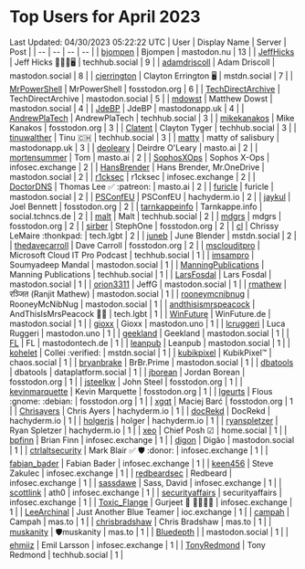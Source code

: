 # Top Users for April 2023
Last Updated: 04/30/2023 05:22:22 UTC
| User | Display Name | Server | Post |
| -- | -- | -- | -- |
| [bjompen](https://mastodon.nu/@bjompen) | Bjompen | mastodon.nu | 13 |
| [JeffHicks](https://techhub.social/@JeffHicks) | Jeff Hicks 🐶🎼🍷🖥️ | techhub.social | 9 |
| [adamdriscoll](https://mastodon.social/@adamdriscoll) | Adam Driscoll | mastodon.social | 8 |
| [cjerrington](https://mstdn.social/@cjerrington) | Clayton Errington 🖥️ | mstdn.social | 7 |
| [MrPowerShell](https://fosstodon.org/@MrPowerShell) | MrPowerShell | fosstodon.org | 6 |
| [TechDirectArchive](https://mastodon.social/@TechDirectArchive) | TechDirectArchive | mastodon.social | 5 |
| [mdowst](https://mastodon.social/@mdowst) | Matthew Dowst | mastodon.social | 4 |
| [JdeBP](https://mastodonapp.uk/@JdeBP) | JdeBP | mastodonapp.uk | 4 |
| [AndrewPlaTech](https://techhub.social/@AndrewPlaTech) | AndrewPlaTech | techhub.social | 3 |
| [mikekanakos](https://fosstodon.org/@mikekanakos) | Mike Kanakos | fosstodon.org | 3 |
| [Clatent](https://techhub.social/@Clatent) | Clayton Tyger | techhub.social | 3 |
| [tinuwalther](https://techhub.social/@tinuwalther) | Tinu 🇨🇭 | techhub.social | 3 |
| [matty](https://mastodonapp.uk/@matty) | matty of salisbury | mastodonapp.uk | 3 |
| [deoleary](https://masto.ai/@deoleary) | Deirdre O'Leary | masto.ai | 2 |
| [mortensummer](https://masto.ai/@mortensummer) | Tom | masto.ai | 2 |
| [SophosXOps](https://infosec.exchange/@SophosXOps) | Sophos X-Ops | infosec.exchange | 2 |
| [HansBrender](https://mastodon.social/@HansBrender) | Hans Brender, Mr.OneDrive | mastodon.social | 2 |
| [r1cksec](https://infosec.exchange/@r1cksec) | r1cksec | infosec.exchange | 2 |
| [DoctorDNS](https://masto.ai/@DoctorDNS) | Thomas Lee ✅ :patreon: | masto.ai | 2 |
| [furicle](https://mastodon.social/@furicle) | furicle | mastodon.social | 2 |
| [PSConfEU](https://hachyderm.io/@PSConfEU) | PSConfEU | hachyderm.io | 2 |
| [jaykul](https://fosstodon.org/@jaykul) | Joel Bennett | fosstodon.org | 2 |
| [tarnkappeinfo](https://social.tchncs.de/@tarnkappeinfo) | Tarnkappe.info | social.tchncs.de | 2 |
| [malt](https://techhub.social/@malt) | Malt | techhub.social | 2 |
| [mdgrs](https://fosstodon.org/@mdgrs) | mdgrs | fosstodon.org | 2 |
| [sirber](https://fosstodon.org/@sirber) | StephOne | fosstodon.org | 2 |
| [cl](https://tech.lgbt/@cl) | Chrissy LeMaire :thonkpad: | tech.lgbt | 2 |
| [juneb](https://mstdn.social/@juneb) | June Blender | mstdn.social | 2 |
| [thedavecarroll](https://fosstodon.org/@thedavecarroll) | Dave Carroll | fosstodon.org | 2 |
| [msclouditpro](https://techhub.social/@msclouditpro) | Microsoft Cloud IT Pro Podcast | techhub.social | 1 |
| [imsampro](https://mastodon.social/@imsampro) | Soumyadeep Mandal | mastodon.social | 1 |
| [ManningPublications](https://techhub.social/@ManningPublications) | Manning Publications | techhub.social | 1 |
| [LarsFosdal](https://mastodon.social/@LarsFosdal) | Lars Fosdal | mastodon.social | 1 |
| [orion3311](https://mastodon.social/@orion3311) | JeffG | mastodon.social | 1 |
| [rmathew](https://mastodon.social/@rmathew) | रञ्जित (Ranjit Mathew) | mastodon.social | 1 |
| [rooneymcnibnug](https://mastodon.social/@rooneymcnibnug) | RooneyMcNibNug | mastodon.social | 1 |
| [andthisismrspeacock](https://tech.lgbt/@andthisismrspeacock) | AndThisIsMrsPeacock 🏳️‍🌈 | tech.lgbt | 1 |
| [WinFuture](https://mastodon.social/@WinFuture) | WinFuture.de | mastodon.social | 1 |
| [gioxx](https://mastodon.uno/@gioxx) | Gioxx | mastodon.uno | 1 |
| [lcruggeri](https://mastodon.uno/@lcruggeri) | Luca Ruggeri | mastodon.uno | 1 |
| [geekland](https://mastodon.social/@geekland) | Geekland | mastodon.social | 1 |
| [FL](https://mastodontech.de/@FL) | FL | mastodontech.de | 1 |
| [leanpub](https://mastodon.social/@leanpub) | Leanpub | mastodon.social | 1 |
| [kohelet](https://mstdn.social/@kohelet) | Collei :verified: | mstdn.social | 1 |
| [kubikpixel](https://chaos.social/@kubikpixel) | KubikPixel™ | chaos.social | 1 |
| [bryanbrake](https://mastodon.social/@bryanbrake) | BrBr.Prime | mastodon.social | 1 |
| [dbatools](https://dataplatform.social/@dbatools) | dbatools | dataplatform.social | 1 |
| [jborean](https://fosstodon.org/@jborean) | Jordan Borean | fosstodon.org | 1 |
| [jsteelkw](https://fosstodon.org/@jsteelkw) | John Steel | fosstodon.org | 1 |
| [kevinmarquette](https://fosstodon.org/@kevinmarquette) | Kevin Marquette | fosstodon.org | 1 |
| [lgeurts](https://fosstodon.org/@lgeurts) | Flous :gnome: :debian: | fosstodon.org | 1 |
| [xgqt](https://fosstodon.org/@xgqt) | Maciej Barć | fosstodon.org | 1 |
| [Chrisayers](https://hachyderm.io/@Chrisayers) | Chris Ayers | hachyderm.io | 1 |
| [docRekd](https://hachyderm.io/@docRekd) | DocRekd | hachyderm.io | 1 |
| [holgerjs](https://hachyderm.io/@holgerjs) | holger | hachyderm.io | 1 |
| [ryanspletzer](https://hachyderm.io/@ryanspletzer) | Ryan Spletzer | hachyderm.io | 1 |
| [xeo](https://home.social/@xeo) | Chief Posh ☑ | home.social | 1 |
| [bpfinn](https://infosec.exchange/@bpfinn) | Brian Finn | infosec.exchange | 1 |
| [digon](https://mastodon.social/@digon) | Digão | mastodon.social | 1 |
| [ctrlaltsecurity](https://infosec.exchange/@ctrlaltsecurity) | Mark Blair ✅ 🛡 :donor: | infosec.exchange | 1 |
| [fabian_bader](https://infosec.exchange/@fabian_bader) | Fabian Bader | infosec.exchange | 1 |
| [keen456](https://infosec.exchange/@keen456) | Steve Zakulec | infosec.exchange | 1 |
| [redbeardsec](https://infosec.exchange/@redbeardsec) | Redbeard | infosec.exchange | 1 |
| [sassdawe](https://infosec.exchange/@sassdawe) | Sass, David | infosec.exchange | 1 |
| [scottlink](https://infosec.exchange/@scottlink) | ath0 | infosec.exchange | 1 |
| [securityaffairs](https://infosec.exchange/@securityaffairs) | securityaffairs | infosec.exchange | 1 |
| [Toxic_Flange](https://infosec.exchange/@Toxic_Flange) | Gurjeet 🍆 🍁🐱‍💻💩 | infosec.exchange | 1 |
| [LeeArchinal](https://ioc.exchange/@LeeArchinal) | Just Another Blue Teamer | ioc.exchange | 1 |
| [campah](https://mas.to/@campah) | Campah | mas.to | 1 |
| [chrisbradshaw](https://mas.to/@chrisbradshaw) | Chris Bradshaw | mas.to | 1 |
| [muskanity](https://mas.to/@muskanity) | 🛡️muskanity | mas.to | 1 |
| [Bluedepth](https://mastodon.social/@Bluedepth) |  | mastodon.social | 1 |
| [ehmiiz](https://infosec.exchange/@ehmiiz) | Emil Larsson | infosec.exchange | 1 |
| [TonyRedmond](https://techhub.social/@TonyRedmond) | Tony Redmond | techhub.social | 1 |
